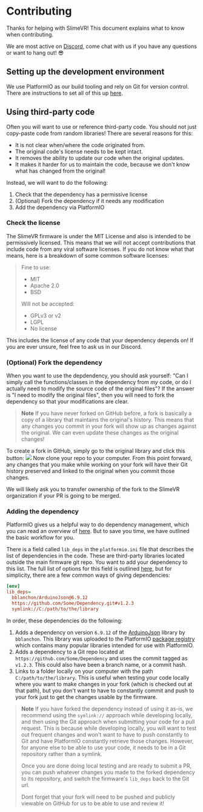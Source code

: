 # Contributing

Thanks for helping with SlimeVR! This document explains what to know when
contributing.

We are most active on [Discord](https://discord.gg/SlimeVR), come chat with us if you
have any questions or want to hang out! 😎


## Setting up the development environment

We use PlatformIO as our build tooling and rely on Git for version control. There are
instructions to set all of this up [here](https://docs.slimevr.dev/firmware/setup-and-install.html).


## Using third-party code

Often you will want to use or reference third-party code. You should not just
copy-paste code from random libraries! There are several reasons for this:

- It is not clear when/where the code originated from.
- The original code's license needs to be kept intact.
- It removes the ability to update our code when the original updates.
- It makes it harder for us to maintain the code, because we don't know what has changed
  from the original!

Instead, we will want to do the following:
1. Check that the dependency has a permissive license
1. (Optional) Fork the dependency if it needs any modification
1. Add the dependency via PlatformIO


### Check the license

The SlimeVR firmware is under the MIT License and also is intended to be permissively
licensed. This means that we will not accept contributions that include code from any
viral software licenses. If you do not know what that means, here is a breakdown of some
common software licenses:

> Fine to use:
> * MIT
> * Apache 2.0
> * BSD
>
> Will not be accepted:
> * GPLv3 or v2
> * LGPL
> * No license

This includes the license of any code that your dependency depends on! If you are ever
unsure, feel free to ask us in our Discord.


### (Optional) Fork the dependency

When you want to use the depdendency, you should ask yourself: "Can I simply call the
functions/classes in the dependency from *my* code, or do I actually need to modify the
source code of the original files"? If the answer is "I need to modify the original
files", then you will need to fork the dependency so that your modifications are clear.

> **Note**
> If you have never forked on GitHub before, a fork is basically a copy of a library that
> maintains the original's history. This means that any changes you commit in your fork
> will show up as changes against the original. We can even update these changes as the
> original changes!

To create a fork in GitHub, simply go to the original library and click this button:
![](https://docs.github.com/assets/cb-28613/images/help/repository/fork_button.png)
Now clone your repo to your computer. From this point forward, any changes that you
make while working on your fork will have their Git history preserved and linked to the
original when you commit those changes.

We will likely ask you to transfer ownership of the fork to the SlimeVR organization if
your PR is going to be merged.


### Adding the dependency

PlatformIO gives us a helpful way to do dependency management, which you can read an
overview of [here](https://docs.platformio.org/en/latest/librarymanager/dependencies.html).
But to save you time, we have outlined the basic workflow for you.

There is a field called `lib_deps` in the `platformio.ini` file that describes the list
of dependencies in the code. These are third-party libraries located outside the main
firmware git repo. You want to add your dependency to this list. The full list of
options for this field is outlined [here], but for simplicity, there are a few common
ways of giving dependencies:

[here]: https://docs.platformio.org/en/latest/core/userguide/pkg/cmd_install.html#cmd-pkg-install-specifications

```ini
[env]
lib_deps=
  bblanchon/ArduinoJson@6.9.12
  https://github.com/Some/Dependency.git#v1.2.3
  symlink://C:/path/to/the/library
```

In order, these dependencies do the following:
1. Adds a dependency on version `6.9.12` of the
  [ArduinoJson](https://registry.platformio.org/libraries/bblanchon/ArduinoJson)
  library by `bblanchon`. This library was uploaded to the PlatformIO
  [package registry](https://registry.platformio.org/search) which contains many popular
  libraries intended for use with PlatformIO.
1. Adds a dependency to a Git repo located at `https://github.com/Some/Dependency` and
  uses the commit tagged as `v1.2.3`. This could also have been a branch name, or a
  commit hash.
1. Links to a folder locally on your computer with the path `C:/path/to/the/library`.
  This is useful when testing your code locally where you want to make changes in your
  fork (which is checked out at that path), but you don't want to have to constantly
  commit and push to your fork just to get the changes usable by the firmware.

> **Note**
> If you have forked the dependency instead of using it as-is, we recommend using the
> `symlink://` approach while developing locally, and then using the Git approach when
> submitting your code for a pull request. This is because while developing locally,
> you will want to test out frequent changes and won't want to have to push constantly
> to Git and have PlatformIO constantly retrieve those changes. However, for anyone
> else to be able to use your code, it needs to be in a Git repository rather than a symlink.
>
> Once you are done doing local testing and are ready to submit a PR, you can push
> whatever changes you made to the forked dependency to its repository, and switch the
> firmware's `lib_deps` back to the Git url.
>
> Dont forget that your fork will need to be pushed and publicly viewable on GitHub for
> us to be able to use and review it!
